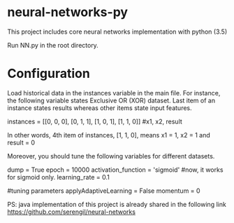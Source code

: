 # neural-networks-py
This project includes core neural networks implementation with python (3.5)

Run NN.py in the root directory.

# Configuration

Load historical data in the instances variable in the main file. For instance, the following variable states Exclusive OR (XOR) dataset. Last item of an instance states results whereas other items state input features.

instances = [[0, 0, 0], [0, 1, 1], [1, 0, 1], [1, 1, 0]] #x1, x2, result

In other words, 4th item of instances, [1, 1, 0], means x1 = 1, x2 = 1 and result = 0

Moreover, you should tune the following variables for different datasets.

dump = True
epoch = 10000
activation_function = 'sigmoid' #now, it works for sigmoid only.
learning_rate = 0.1

#tuning parameters
applyAdaptiveLearning = False
momentum = 0

PS: java implementation of this project is already shared in the following link
https://github.com/serengil/neural-networks
